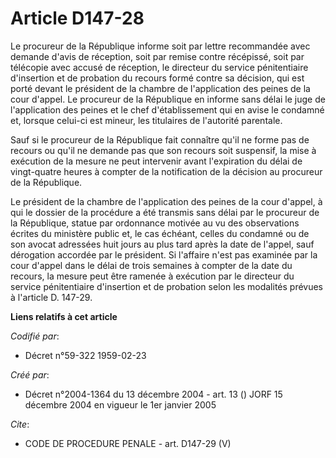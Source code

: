 # Article D147-28

Le procureur de la République informe soit par lettre recommandée avec demande d'avis de réception, soit par remise contre
récépissé, soit par télécopie avec accusé de réception, le directeur du service pénitentiaire d'insertion et de probation du
recours formé contre sa décision, qui est porté devant le président de la chambre de l'application des peines de la cour
d'appel. Le procureur de la République en informe sans délai le juge de l'application des peines et le chef d'établissement
qui en avise le condamné et, lorsque celui-ci est mineur, les titulaires de l'autorité parentale.

Sauf si le procureur de la République fait connaître qu'il ne forme pas de recours ou qu'il ne demande pas que son recours
soit suspensif, la mise à exécution de la mesure ne peut intervenir avant l'expiration du délai de vingt-quatre heures à
compter de la notification de la décision au procureur de la République.

Le président de la chambre de l'application des peines de la cour d'appel, à qui le dossier de la procédure a été transmis
sans délai par le procureur de la République, statue par ordonnance motivée au vu des observations écrites du ministère
public et, le cas échéant, celles du condamné ou de son avocat adressées huit jours au plus tard après la date de l'appel,
sauf dérogation accordée par le président. Si l'affaire n'est pas examinée par la cour d'appel dans le délai de trois
semaines à compter de la date du recours, la mesure peut être ramenée à exécution par le directeur du service pénitentiaire
d'insertion et de probation selon les modalités prévues à l'article D. 147-29.

**Liens relatifs à cet article**

_Codifié par_:

  - Décret n°59-322 1959-02-23

_Créé par_:

  - Décret n°2004-1364 du 13 décembre 2004 - art. 13 () JORF 15 décembre 2004 en vigueur le 1er janvier 2005

_Cite_:

  - CODE DE PROCEDURE PENALE - art. D147-29 (V)
